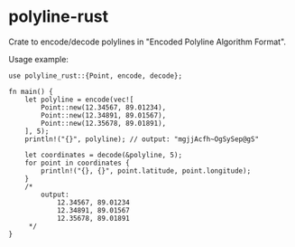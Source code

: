 # polyline-rust

Crate to encode/decode polylines in "Encoded Polyline Algorithm Format".

Usage example:
 ```
 use polyline_rust::{Point, encode, decode};

 fn main() {
     let polyline = encode(vec![
         Point::new(12.34567, 89.01234),
         Point::new(12.34891, 89.01567),
         Point::new(12.35678, 89.01891),
     ], 5);
     println!("{}", polyline); // output: "mgjjAcfh~OgSySep@gS"

     let coordinates = decode(&polyline, 5);
     for point in coordinates {
         println!("{}, {}", point.latitude, point.longitude);
     }
     /*
         output:
             12.34567, 89.01234
             12.34891, 89.01567
             12.35678, 89.01891
      */
 }
 ```